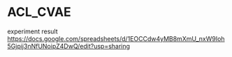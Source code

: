 # ACL_CVAE

experiment result
https://docs.google.com/spreadsheets/d/1EOCCdw4yMB8mXmU_nxW9Ioh5Gjpij3nNfUNoipZ4DwQ/edit?usp=sharing
